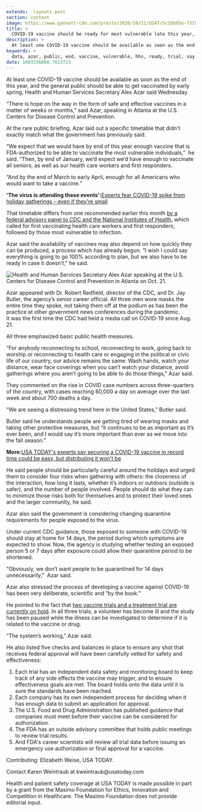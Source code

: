 ```yaml
--- 
extends: _layouts.post 
section: content 
image: https://www.gannett-cdn.com/presto/2020/10/21/USAT/5c1bb95e-7319-4207-aa7f-9f5456d8c8d2-Alex_Azar.png?crop=593,334,x0,y24&width=593&height=334&format=pjpg&auto=webp 
title: > 
  COVID-19 vaccine should be ready for most vulnerable late this year, for everyone by spring, HHS Secretary Alex Azar says 
description: > 
  At least one COVID-19 vaccine should be available as soon as the end of this year, and the general public should be able to get vaccinated by early spring, Health and Human Services Secretary Alex Azar said Wednesday.At the rare public briefing, Azar laid out a specific timetable that didn't exactly match what the government has previously said.Azar appeared with Dr. Robert Redfield, director of the CDC, and Dr. Jay Butler, the agency’s senior career official.All three emphasized basic public health measures.And FDA's career scientists will review all trial data before issuing an emergency use authorization or final approval for a vaccine. 
keywords: > 
  data, azar, public, end, vaccine, vulnerable, hhs, ready, trial, say, cdc, secretary, spring, late, covid19, alex, health 
date: 1603336868.7613723 
--- 
```

<div><p class="teal-video-wrap"></p><p class="gnt_em_vt"></p><p class="gnt_em_vb gnt_em_vb__te"></p><p class="gnt_ar_b_p">At least one COVID-19 vaccine should be available as soon as the end of this year, and the general public should be able to get vaccinated by early spring, Health and Human Services Secretary Alex Azar said Wednesday.</p><p class="gnt_ar_b_p">&#8220;There is hope on the way in the form of safe and effective vaccines in a matter of weeks or months,&#8221; said Azar, speaking in Atlanta at the U.S. Centers for Disease Control and Prevention.</p><p class="gnt_ar_b_p">At the rare public briefing, Azar laid out a specific timetable that didn't exactly match what the government has previously said.&#160;</p><p class="gnt_ar_b_p">&#8220;We expect that we would have by end of this year&#160;enough vaccine that is FDA-authorized to be able to vaccinate the most vulnerable individuals,&#8221;&#160; he said. &#8220;Then, by end of January, we&#8217;d expect we&#8217;d have enough to vaccinate all seniors, as well as our health care workers and first responders.</p><p id="~ad-slot-7103-usatoday-native-article_link-health-2" class="gnt_x_sl gnt_x_al"></p><p class="gnt_ar_b_p">&#8220;And by the end of March to early April, enough for all Americans who would want to take a vaccine.&#8221;</p><p class="gnt_ar_b_p"><strong class="gnt_ar_b_al">'The virus is attending these events':</strong><a href="https://www.usatoday.com/story/news/health/2020/10/21/covid-19-thanksgiving-christmas-gatherings-could-fuel-surge-cases/5994607002/" target="_blank" rel="noopener" class="gnt_ar_b_a">Experts fear COVID-19 spike from holiday gatherings &#8211; even if they're small</a></p><p class="gnt_ar_b_p">That timetable differs from one recommended earlier this month&#160;<a href="https://www.usatoday.com/story/news/health/2020/10/02/covid-vaccine-expert-panel-lays-out-which-americans-get-first-nih-cdc/5887107002/" target="_blank" rel="noopener" class="gnt_ar_b_a">by a federal advisory panel to CDC and the&#160;National Institutes of Health</a>, which called for first vaccinating health care workers and first responders, followed by those most vulnerable to infection.</p><p class="gnt_ar_b_p">Azar said the availability of vaccines may also depend on how quickly they can be produced, a process which has already begun. &#8220;I wish I could say everything is going to go 100% according to plan, but we also have to be ready in case it doesn&#8217;t,&#8221; he said.</p><img class="gnt_em_img_i" alt="Health and Human Services Secretary Alex Azar speaking at the U.S. Centers for Disease Control and Prevention in Atlanta on Oct. 21."><p class="gnt_em_img_ccw gnt_em_img_ccw__cap gnt_em_img_ccw__crd"></p><p class="gnt_ar_b_p">Azar appeared with Dr. Robert Redfield, director of the CDC, and Dr. Jay Butler, the agency&#8217;s senior career official. All three men wore masks the entire time they spoke, not taking them off at the podium as has been the practice at other government news conferences during the pandemic. It&#160;was the first time the CDC had held a media call on COVID-19 since Aug. 21.</p><p class="gnt_ar_b_p">All three emphasized basic public health measures.</p><p class="gnt_ar_b_p">&#8220;For anybody reconnecting to school, reconnecting to work, going back to worship or reconnecting to health care or engaging in the political or civic life of our country, our advice remains the same: Wash hands, watch your distance, wear face coverings when you can&#8217;t watch your distance, avoid gatherings where you aren&#8217;t going to be able to do those things,&#8221; Azar said.</p><p id="~ad-slot-7103-usatoday-native-article_link-health-3" class="gnt_x_sl gnt_x_al"></p><p class="gnt_ar_b_p">They commented on the rise in COVID case numbers across three-quarters of the country, with cases reaching 60,000 a day on average over the last week and about 700 deaths a day.&#160;</p><p class="gnt_ar_b_p">&#8220;We are seeing a distressing trend here in the United States,&#8221; Butler said.</p><p class="gnt_ar_b_p">Butler said he understands people are getting tired of wearing masks and taking other protective measures, but &#8220;it continues to be as important as it&#8217;s ever been,&#160;and I would say it&#8217;s more important than ever as we move into the fall season.&#8221;</p><p class="gnt_ar_b_p"><strong class="gnt_ar_b_al">More:</strong><a href="https://www.usatoday.com/in-depth/news/health/2020/10/21/covid-vaccine-may-come-record-time-but-delivering-doses-complex/3707399001/" target="_blank" rel="noopener" class="gnt_ar_b_a">USA TODAY's experts say securing a COVID-19 vaccine in record time could be easy, but distributing it won't be</a></p><p class="gnt_ar_b_p">He said people should be particularly careful around the holidays and urged them to consider four risks when gathering with others: the closeness of the interaction, how long it lasts, whether it&#8217;s indoors or outdoors (outside is safer), and the number of people involved. People should do what they can to minimize those risks both for themselves and to protect their loved ones and the larger community, he said.</p><p class="gnt_ar_b_p">Azar also said the government is considering changing quarantine requirements for people exposed to the virus.</p><p class="gnt_ar_b_p">Under current CDC guidance, those exposed to someone with COVID-19 should stay at home for 14 days, the period during which symptoms are expected to show. Now, the agency is studying whether testing an exposed person 5 or 7 days after exposure could allow their quarantine period to be shortened.</p><p class="gnt_ar_b_p">&#8220;Obviously, we don&#8217;t want people to be quarantined for 14 days unnecessarily,&#8221;&#160; Azar said.</p><p class="gnt_ar_b_p">Azar also stressed the process of developing a vaccine against COVID-19 has been very deliberate, scientific and &#8220;by the book.&#8221;</p><p class="gnt_ar_b_p">He pointed to the fact that <a href="https://www.usatoday.com/story/news/health/2020/10/13/covid-19-vaccine-trials-on-hold-eli-lilly-johnson-johnson/3643936001/" target="_blank" rel="noopener" class="gnt_ar_b_a">two vaccine trials and a treatment trial are currently on hold</a>. In all three trials, a volunteer has become ill and the study has been paused while the illness can be investigated to determine if it is related to the vaccine or drug.</p><p class="gnt_ar_b_p">&#8220;The system&#8217;s working,&#8221; Azar said.</p><p class="gnt_ar_b_p">He also listed five checks and balances in place to ensure any shot that receives federal approval will have been carefully vetted for safety and effectiveness:</p><p id="~ad-slot-7103-usatoday-native-article_link-health-4" class="gnt_x_sl gnt_x_al"></p><ol class="gnt_ar_b_ol"><li class="gnt_ar_b_ol_li">Each trial has an independent data safety and monitoring board to keep track of any side effects the vaccine may trigger, and to ensure effectiveness goals are met. The board holds onto the data until it is sure the standards have been reached.</li><li class="gnt_ar_b_ol_li">Each company has its own independent process for deciding when it has enough data to submit an application for approval.</li><li class="gnt_ar_b_ol_li">The U.S. Food and Drug Administration has published guidance that companies must meet before their vaccine can be considered for authorization.&#160;</li><li class="gnt_ar_b_ol_li">The FDA has an outside advisory committee that holds public meetings to review trial results.&#160;</li><li class="gnt_ar_b_ol_li">And FDA's career scientists will review all trial data before issuing an emergency use authorization or final approval for a vaccine.</li></ol><p class="gnt_ar_b_p">Contributing: Elizabeth Weise, USA TODAY.</p><p class="gnt_ar_b_p">Contact Karen Weintraub at kweintraub@usatoday.com</p><p class="gnt_ar_b_p">Health and patient safety coverage at USA TODAY is made possible in part by a grant from the Masimo Foundation for Ethics, Innovation and Competition in Healthcare. The Masimo Foundation does not provide editorial input.</p></div>